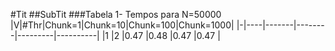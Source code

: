 #Tit
##SubTit
###Tabela 1- Tempos para N=50000
|V|#Thr|Chunk=1|Chunk=10|Chunk=100|Chunk=1000|
|-|----|-------|--------|---------|----------|
|1	|2	|0.47	|0.48	|0.47	|0.47	|
